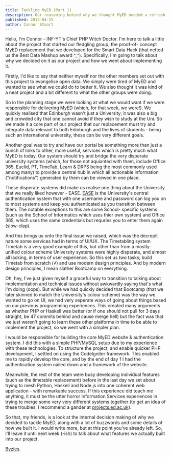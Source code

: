 ```yaml
---
title: Tackling MyED (Part 1)
description: Our reasoning behind why we thought MyED needed a refresh (it's a long one).
published: 2013-04-15
author: Connor Stuart
---
```


Hello, I'm Connor - INF-YT's Chief PHP Witch Doctor. I'm here to talk a
little about the project that started our fledgling group; the proof-of-
concept MyED replacement that we developed for the Smart Data Hack (that
netted us the Best Data Mashup award \^_\^). Specifically, I'm going to
talk about why we decided on it as our project and how we went about
implementing it.

Firstly, I'd like to say that neither myself nor the other members set
out with this project to evangelise open data. We simply were tired of
MyED and wanted to see what we could do to better it. We also thought it
was kind of a neat project and a bit different to what the other groups
were doing.

So in the planning stage we were looking at what we would want if we were
responsible for delivering MyED (which, for that week, we were!). We
quickly realised that Edinburgh wasn't just a University; it was also a
big and crowded city that one cannot avoid if they wish to study at the
Uni. So we made it a core part of our project that our replacement must
try and integrate data relevant to both Edinburgh and the lives of
students - being such an international university, these can be very
different goals.

Another goal was to try and have our portal be something more than just a
bunch of links to other, more useful, services which is pretty much what
MyED is today. Our system should try and bridge the very disperate
university systems (which, for those not aquianted with them, include
Office 365, Euclid, PT, TimeTab, Learn & DRPS being the most commonly
used among many) to provide a central hub in which all actionable
information ("notifications") generated by them can be viewed in one
place.

These disperate systems did make us realise one thing about the
University that we really liked however - EASE. [EASE][] is the
University's central authentication system that with one username and
password can log you on to most systems and keep you authenticated as you
transition between them. The notable exceptions to this are some School-
specific systems (such as the School of Informatics which uses thier own
system) and Office 365, which uses the same credentials but requries you
to enter them again (slow-clap).

And this brings us onto the final issue we raised, which was the decrepit
nature some services had in terms of UI/UX. The Timetabling system
Timetab is a very good example of this, but other than from a mostly-
unified colour scheme University systems were highly disperate, and
almost all lacking, in terms of user experience. So this set us two
tasks; build Timetab from scratch (√) and use modern design principles.
And by modern design principles, I mean slather Bootcamp on everything.

Oh, hey, I've just given myself a graceful way to transition to talking
about implementation and technical issues without awkwardly saying that's
what I'm doing (oops). But while we had quickly decided that Bootcamp
(that we later skinned to match the University's colour scheme) was the
way we wanted to go on UI, we had very seperate ways of going about
things based on our previous programming experiences. This created many
arguments as whether PHP or Haskell was better (or if one should not pull
for 3 days straight, be 47 commits behind and cause merge hell) but the
fact was that we just weren't going to learn these other platforms in
time to be able to implement the project, so we went with a simpler plan.

I would be responsible for building the core MyED website &
authentication system. I did this with a simple PHP/MySQL setup due to my
experience with these technologies. To structure the project, and enable
quicker PHP development, I settled on using the CodeIgniter framework.
This enabled me to rapidly develop the core, and by the end of day 1 I
had the authentication system nailed down and a framework of the website.

Meanwhile, the rest of the team were busy developing individual features
(such as the timetable replacement) before in the last day we set about
trying to mesh Python, Haskell and Node.js into one coherent web
application - with remarkable success. If this experience did teach me
anything, it must be the utter horror Information Services experiences in
trying to merge some very very different systems together (to get an idea
of these troubles, I recommend a gander at [projects.ed.ac.uk][]).

So that, my friends, is a look at the internal decision making of why we
decided to tackle MyED, along with a lot of buzzwords and some details of
how we built it. I would write more, but at this point you've already
left. So, I'll leave it until next week (-ish) to talk about what features
we actually built into our project.

[Byzies].

<!--footnotes and links-->

[EASE]: https://www.ease.ed.ac.uk/
[Byzies]: http://www.youtube.com/watch?v=5T75MhFcKM4
[projects.ed.ac.uk]: http://www.projects.ed.ac.uk/
